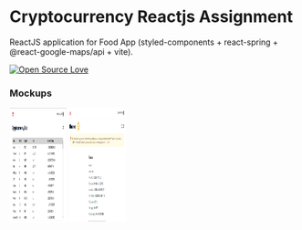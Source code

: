 
# Cryptocurrency Reactjs Assignment

ReactJS application for Food App (styled-components + react-spring + @react-google-maps/api + vite).

 
[![Open Source Love](https://badges.frapsoft.com/os/mit/mit.svg?v=102)](https://github.com/ellerbrock/open-source-badge/)

 
 


 

### Mockups

<div>
<img src="./public/list.png" alt="Mockup 1" width="100" height="200" style="display:inline-block;"/>
<img src="./public/detail.png" alt="Mockup 2" width="100" height="200" style="display:inline-block;"/>  

</div>

 